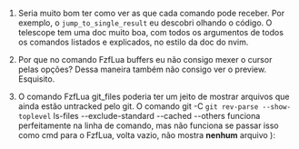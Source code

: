 1. Seria muito bom ter como ver as que cada comando pode receber.
   Por exemplo, o `jump_to_single_result` eu descobri olhando o código.
   O telescope tem uma doc muito boa, com todos os argumentos de todos
   os comandos listados e explicados, no estilo da doc do nvim.

2. Por que no comando FzfLua buffers eu não consigo mexer o cursor pelas opções?
   Dessa maneira também não consigo ver o preview. Esquisito.

3. O comando FzfLua git_files poderia ter um jeito de mostrar arquivos que ainda
   estão untracked pelo git. O comando
   git -C `git rev-parse --show-toplevel` ls-files --exclude-standard --cached --others
   funciona perfeitamente na linha de comando, mas não funciona se passar isso
   como cmd para o FzfLua, volta vazio, não mostra __nenhum__ arquivo ):

